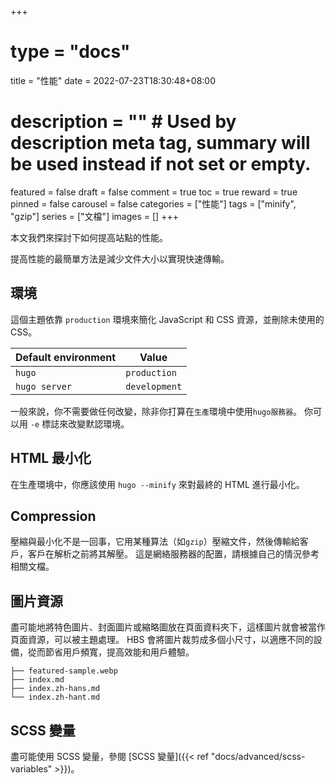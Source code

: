 +++
# type = "docs"
title = "性能"
date = 2022-07-23T18:30:48+08:00
# description = "" # Used by description meta tag, summary will be used instead if not set or empty.
featured = false
draft = false
comment = true
toc = true
reward = true
pinned = false
carousel = false
categories = ["性能"]
tags = ["minify", "gzip"]
series = ["文檔"]
images = []
+++

本文我們來探討下如何提高站點的性能。

<!--more-->

提高性能的最簡單方法是減少文件大小以實現快速傳輸。

## 環境

這個主題依靠 `production` 環境來簡化 JavaScript 和 CSS 資源，並刪除未使用的 CSS。

| Default environment | Value |
|---|---|
| `hugo` | `production` |
| `hugo server` | `development` |

一般來說，你不需要做任何改變，除非你打算在`生產`環境中使用`hugo服務器`。
你可以用 `-e` 標誌來改變默認環境。

## HTML 最小化

在生產環境中，你應該使用 `hugo --minify` 來對最終的 HTML 進行最小化。

## Compression

壓縮與最小化不是一回事，它用某種算法（如`gzip`）壓縮文件，然後傳輸給客戶，客戶在解析之前將其解壓。
這是網絡服務器的配置，請根據自己的情況參考相關文檔。

## 圖片資源

盡可能地將特色圖片、封面圖片或縮略圖放在頁面資料夾下，這樣圖片就會被當作頁面資源，可以被主題處理。 HBS 會將圖片裁剪成多個小尺寸，以適應不同的設備，從而節省用戶頻寬，提高效能和用戶體驗。

```
├── featured-sample.webp
├── index.md
├── index.zh-hans.md
└── index.zh-hant.md
```

## SCSS 變量

盡可能使用 SCSS 變量，參閱 [SCSS 變量]({{< ref "docs/advanced/scss-variables" >}})。
